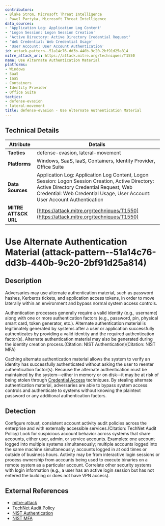 ```yaml
---
contributors:
- Blake Strom, Microsoft Threat Intelligence
- Pawel Partyka, Microsoft Threat Intelligence
data_sources:
- 'Application Log: Application Log Content'
- 'Logon Session: Logon Session Creation'
- 'Active Directory: Active Directory Credential Request'
- 'Web Credential: Web Credential Usage'
- 'User Account: User Account Authentication'
id: attack-pattern--51a14c76-dd3b-440b-9c20-2bf91d25a814
mitre_attack_url: https://attack.mitre.org/techniques/T1550
name: Use Alternate Authentication Material
platforms:
- Windows
- SaaS
- IaaS
- Containers
- Identity Provider
- Office Suite
tactics:
- defense-evasion
- lateral-movement
title: defense-evasion - Use Alternate Authentication Material
---
```


## Technical Details

| Attribute | Details |
|-----------|----------|
| **Tactics** | defense-evasion, lateral-movement |
| **Platforms** | Windows, SaaS, IaaS, Containers, Identity Provider, Office Suite |
| **Data Sources** | Application Log: Application Log Content, Logon Session: Logon Session Creation, Active Directory: Active Directory Credential Request, Web Credential: Web Credential Usage, User Account: User Account Authentication |
| **MITRE ATT&CK URL** | [https://attack.mitre.org/techniques/T1550](https://attack.mitre.org/techniques/T1550) |

# Use Alternate Authentication Material (attack-pattern--51a14c76-dd3b-440b-9c20-2bf91d25a814)

## Description
Adversaries may use alternate authentication material, such as password hashes, Kerberos tickets, and application access tokens, in order to move laterally within an environment and bypass normal system access controls. 

Authentication processes generally require a valid identity (e.g., username) along with one or more authentication factors (e.g., password, pin, physical smart card, token generator, etc.). Alternate authentication material is legitimately generated by systems after a user or application successfully authenticates by providing a valid identity and the required authentication factor(s). Alternate authentication material may also be generated during the identity creation process.(Citation: NIST Authentication)(Citation: NIST MFA)

Caching alternate authentication material allows the system to verify an identity has successfully authenticated without asking the user to reenter authentication factor(s). Because the alternate authentication must be maintained by the system—either in memory or on disk—it may be at risk of being stolen through [Credential Access](https://attack.mitre.org/tactics/TA0006) techniques. By stealing alternate authentication material, adversaries are able to bypass system access controls and authenticate to systems without knowing the plaintext password or any additional authentication factors.


## Detection
Configure robust, consistent account activity audit policies across the enterprise and with externally accessible services.(Citation: TechNet Audit Policy) Look for suspicious account behavior across systems that share accounts, either user, admin, or service accounts. Examples: one account logged into multiple systems simultaneously; multiple accounts logged into the same machine simultaneously; accounts logged in at odd times or outside of business hours. Activity may be from interactive login sessions or process ownership from accounts being used to execute binaries on a remote system as a particular account. Correlate other security systems with login information (e.g., a user has an active login session but has not entered the building or does not have VPN access).

## External References
- [mitre-attack](https://attack.mitre.org/techniques/T1550)
- [TechNet Audit Policy](https://technet.microsoft.com/en-us/library/dn487457.aspx)
- [NIST Authentication](https://csrc.nist.gov/glossary/term/authentication)
- [NIST MFA](https://csrc.nist.gov/glossary/term/multi_factor_authentication)
